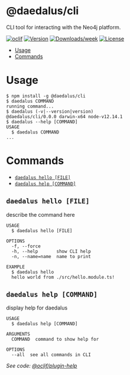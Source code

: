 @daedalus/cli
===

CLI tool for interacting with the Neo4j platform.

[![oclif](https://img.shields.io/badge/cli-oclif-brightgreen.svg)](https://oclif.io)
[![Version](https://img.shields.io/npm/v/cli.svg)](https://npmjs.org/package/cli)
[![Downloads/week](https://img.shields.io/npm/dw/cli.svg)](https://npmjs.org/package/cli)
[![License](https://img.shields.io/npm/l/cli.svg)](https://github.com/neo-technology/daedalus/blob/master/package.json)

<!-- toc -->
* [Usage](#usage)
* [Commands](#commands)
<!-- tocstop -->
# Usage
<!-- usage -->
```sh-session
$ npm install -g @daedalus/cli
$ daedalus COMMAND
running command...
$ daedalus (-v|--version|version)
@daedalus/cli/0.0.0 darwin-x64 node-v12.14.1
$ daedalus --help [COMMAND]
USAGE
  $ daedalus COMMAND
...
```
<!-- usagestop -->
# Commands
<!-- commands -->
* [`daedalus hello [FILE]`](#daedalus-hello-file)
* [`daedalus help [COMMAND]`](#daedalus-help-command)

## `daedalus hello [FILE]`

describe the command here

```
USAGE
  $ daedalus hello [FILE]

OPTIONS
  -f, --force
  -h, --help       show CLI help
  -n, --name=name  name to print

EXAMPLE
  $ daedalus hello
  hello world from ./src/hello.module.ts!
```

## `daedalus help [COMMAND]`

display help for daedalus

```
USAGE
  $ daedalus help [COMMAND]

ARGUMENTS
  COMMAND  command to show help for

OPTIONS
  --all  see all commands in CLI
```

_See code: [@oclif/plugin-help](https://github.com/oclif/plugin-help/blob/v2.2.3/src/commands/help.ts)_
<!-- commandsstop -->
